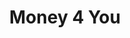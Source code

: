 ---
title: Money 4 You
slug: money-4-you
updated-on: '2024-05-30T13:44:31.749Z'
created-on: '2024-05-30T13:41:46.671Z'
published-on: '2024-05-30T13:54:32.469Z'
f_city-state-2:
- cms/city/meridian-id.md
- cms/city/boise-id.md
- cms/city/roy-ut.md
- cms/city/sandy-ut.md
- cms/city/clearfield-ut.md
- cms/city/bountiful-ut.md
- cms/city/ogden-ut.md
- cms/city/midvale-ut.md
- cms/city/layton-ut.md
- cms/city/garden-city-id.md
- cms/city/west-jordan-ut.md
- cms/city/lake-city-ut.md
- cms/city/woods-cross-ut.md
f_locations:
- cms/payday-loan/money-4-you-21105.md
- cms/payday-loan/money-4-you-21106.md
- cms/payday-loan/money-4-you-21107.md
- cms/payday-loan/money-4-you-21108.md
- cms/payday-loan/money-4-you-21109.md
- cms/payday-loan/money-4-you-21110.md
- cms/payday-loan/money-4-you-21111.md
- cms/payday-loan/money-4-you-21112.md
- cms/payday-loan/money-4-you-21113.md
- cms/payday-loan/money-4-you-21114.md
- cms/payday-loan/money-4-you-21115.md
- cms/payday-loan/money-4-you-21116.md
- cms/payday-loan/money-4-you-21117.md
- cms/payday-loan/money-4-you-21118.md
- cms/payday-loan/money-4-you-21119.md
- cms/payday-loan/money-4-you-21120.md
- cms/payday-loan/money-4-you-21121.md
- cms/payday-loan/money-4-you-21122.md
- cms/payday-loan/money-4-you-21123.md
- cms/payday-loan/money-4-you-21124.md
- cms/payday-loan/money-4-you-21125.md
- cms/payday-loan/money-4-you-21126.md
- cms/payday-loan/money-4-you-21127.md
- cms/payday-loan/money-4-you-21128.md
- cms/payday-loan/money-4-you-21129.md
- cms/payday-loan/money-4-you-21130.md
- cms/payday-loan/money-4-you-21131.md
- cms/payday-loan/money-4-you-21132.md
f_states:
- cms/state/idaho.md
- cms/state/utah.md
layout: '[company].html'
tags: company
---